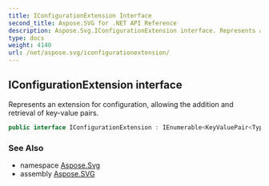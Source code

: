```yaml
---
title: IConfigurationExtension Interface
second_title: Aspose.SVG for .NET API Reference
description: Aspose.Svg.IConfigurationExtension interface. Represents an extension for configuration allowing the addition and retrieval of key-value pairs
type: docs
weight: 4140
url: /net/aspose.svg/iconfigurationextension/
---
```

## IConfigurationExtension interface

Represents an extension for configuration, allowing the addition and retrieval of key-value pairs.

```csharp
public interface IConfigurationExtension : IEnumerable<KeyValuePair<Type, object>>
```

### See Also

* namespace [Aspose.Svg](../../aspose.svg/)
* assembly [Aspose.SVG](../../)
